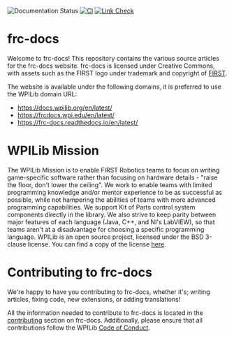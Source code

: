 ![Documentation Status](https://readthedocs.org/projects/frc-docs/badge/?version=latest)
[![CI](https://github.com/wpilibsuite/frc-docs/actions/workflows/CI.yml/badge.svg)](https://github.com/wpilibsuite/frc-docs/actions/workflows/CI.yml)
[![Link Check](https://github.com/wpilibsuite/frc-docs/actions/workflows/link-check.yml/badge.svg)](https://github.com/wpilibsuite/frc-docs/actions/workflows/link-check.yml)

# frc-docs
Welcome to frc-docs! This repository contains the various source articles for the frc-docs website. frc-docs is licensed under Creative Commons, with assets such as the FIRST logo under trademark and copyright of [FIRST](https://www.firstinspires.org/).

The website is available under the following domains, it is preferred to use the WPILib domain URL:
- https://docs.wpilib.org/en/latest/
- https://frcdocs.wpi.edu/en/latest/
- https://frc-docs.readthedocs.io/en/latest/

# WPILib Mission
The WPILib Mission is to enable FIRST Robotics teams to focus on writing game-specific software rather than focusing on hardware details - "raise the floor, don't lower the ceiling". We work to enable teams with limited programming knowledge and/or mentor experience to be as successful as possible, while not hampering the abilities of teams with more advanced programming capabilities. We support Kit of Parts control system components directly in the library. We also strive to keep parity between major features of each language (Java, C++, and NI's LabVIEW), so that teams aren't at a disadvantage for choosing a specific programming language. WPILib is an open source project, licensed under the BSD 3-clause license. You can find a copy of the license [here](https://github.com/wpilibsuite/allwpilib/blob/main/LICENSE.md).

# Contributing to frc-docs

We're happy to have you contributing to frc-docs, whether it's; writing articles, fixing code, new extensions, or adding translations!

All the information needed to contribute to frc-docs is located in the [contributing](https://docs.wpilib.org/en/latest/docs/contributing/frc-docs/index.html) section on frc-docs. Additionally, please ensure that all contributions follow the WPILib [Code of Conduct](https://github.com/wpilibsuite/allwpilib/blob/main/CODE_OF_CONDUCT.md).

